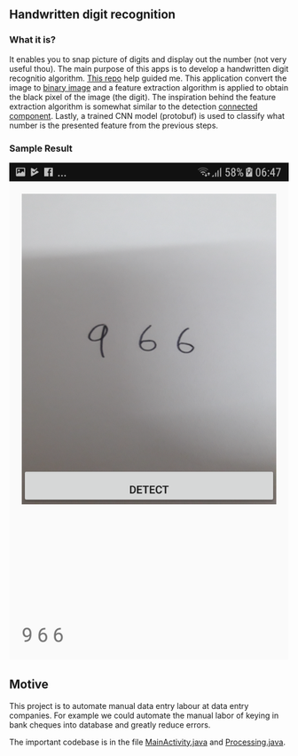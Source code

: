 ## Handwritten digit recognition

### What it is?
It enables you to snap picture of digits and display out the number (not very useful thou). The main purpose of this apps is to develop a handwritten digit recognitio algorithm. [This repo](https://github.com/tensorflow/tensorflow/tree/master/tensorflow/examples/android) help guided me. This application convert the image to [binary image](https://en.wikipedia.org/wiki/Binary_image) and a feature extraction algorithm is applied to obtain the black pixel of the image (the digit). The inspiration behind the feature extraction algorithm is somewhat similar to the detection [connected component](https://www.youtube.com/watch?v=ticZclUYy88). Lastly, a trained CNN model (protobuf) is used to classify what number is the presented feature from the previous steps.

### Sample Result 
![Result](img/phonedetect.png)

## Motive
This project is to automate manual data entry labour at data entry companies. For example we could automate the manual labor of keying in bank cheques into database and greatly reduce errors.

The important codebase is in the file [MainActivity.java](https://github.com/moon004/Handwritten-Recognition-AI-Method/blob/master/jobs/mnistandroid/MainActivity.java) and [Processing.java](https://github.com/moon004/Handwritten-Recognition-AI-Method/blob/master/jobs/mnistandroid/Processing.java).